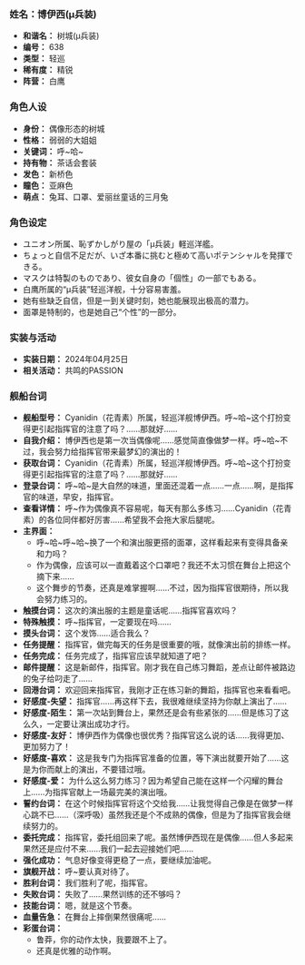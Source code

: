 ### 姓名：博伊西(μ兵装)
* **和谐名：** 树城(μ兵装)
* **编号：** 638
* **类型：** 轻巡
* **稀有度：** 精锐
* **阵营：** 白鹰


### 角色人设
* **身份：** 偶像形态的树城
* **性格：** 弱弱的大姐姐
* **关键词：** 呼~哈~
* **持有物：** 茶话会套装
* **发色：** 新桥色
* **瞳色：** 亚麻色
* **萌点：** 兔耳、口罩、爱丽丝童话的三月兔


### 角色设定
* ユニオン所属、恥ずかしがり屋の「μ兵装」軽巡洋艦。
* ちょっと自信不足だが、いざ本番に挑むと極めて高いポテンシャルを発揮できる。
* マスクは特製のものであり、彼女自身の「個性」の一部でもある。
* 白鹰所属的“μ兵装”轻巡洋舰，十分容易害羞。
* 她有些缺乏自信，但是一到关键时刻，她也能展现出极高的潜力。
* 面罩是特制的，也是她自己“个性”的一部分。


### 实装与活动
* **实装日期：** 2024年04月25日
* **相关活动：** 共鸣的PASSION


### 舰船台词
* **舰船型号：** Cyanidin（花青素）所属，轻巡洋舰博伊西。呼~哈~这个打扮变得更引起指挥官的注意了吗？……那就好……
* **自我介绍：** 博伊西也是第一次当偶像呢……感觉简直像做梦一样。呼~哈~不过，我会努力给指挥官带来最梦幻的演出的！
* **获取台词：** Cyanidin（花青素）所属，轻巡洋舰博伊西。呼~哈~这个打扮变得更引起指挥官的注意了吗？……那就好……
* **登录台词：** 呼~哈~是大自然的味道，里面还混着一点……一点……啊，是指挥官的味道，早安，指挥官。
* **查看详情：** 呼~作为偶像真不容易呢，每天有那么多练习……Cyanidin（花青素）的各位同伴都好厉害……希望我不会拖大家后腿呢。
* **主界面：**
  * 呼~哈~呼~哈~换了一个和演出服更搭的面罩，这样看起来有变得具备亲和力吗？
  * 作为偶像，应该可以一直戴着这个口罩吧？我还不太习惯在舞台上把这个摘下来……
  * 这个舞步的节奏，还真是难掌握啊……不过，因为指挥官很期待，所以我会努力练习的。
* **触摸台词：** 这次的演出服的主题是童话呢……指挥官喜欢吗？
* **特殊触摸：** 呼~指挥官，一定要现在吗……
* **摸头台词：** 这个发饰……适合我么？
* **任务提醒：** 指挥官，做完每天的任务是很重要的哦，就像演出前的排练一样。
* **任务完成：** 任务完成了，指挥官应该早就知道了吧？
* **邮件提醒：** 这是新邮件，指挥官。刚才我在自己练习舞蹈，差点让邮件被路边的兔子给叼走了……
* **回港台词：** 欢迎回来指挥官，我刚才正在练习新的舞蹈，指挥官也来看看吧。
* **好感度-失望：** 指挥官……再这样下去，我很难继续坚持为你献上演出了……
* **好感度-陌生：** 第一次站到舞台上，果然还是会有些紧张的……但是练习了这么久，一定要让演出成功才行。
* **好感度-友好：** 博伊西作为偶像也很优秀？指挥官这么说的话……我得更加、更加努力了！
* **好感度-喜欢：** 这是我专门为指挥官准备的位置，等下演出就要开始了……这是为你而献上的演出，不要错过哦。
* **好感度-爱：** 为什么这么努力练习？因为希望自己能在这样一个闪耀的舞台上……为指挥官献上一场最完美的演出哦。
* **誓约台词：** 在这个时候指挥官将这个交给我……让我觉得自己像是在做梦一样心跳不已……（深呼吸）虽然我还是个不成熟的偶像，但是为了指挥官我会继续努力的。
* **委托完成：** 指挥官，委托组回来了呢。虽然博伊西现在是偶像……但人多起来果然还是应付不来……我们一起去迎接她们吧……
* **强化成功：** 气息好像变得更稳了一点，要继续加油呢。
* **旗舰开战：** 呼~要认真对待了。
* **胜利台词：** 我们胜利了呢，指挥官。
* **失败台词：** 失败了……果然训练的还不够吗？
* **技能台词：** 嗯，就是这个节奏。
* **血量告急：** 在舞台上摔倒果然很痛呢……
* **彩蛋台词：**
  * 鲁莽，你的动作太快，我要跟不上了。
  * 还真是优雅的动作啊。
